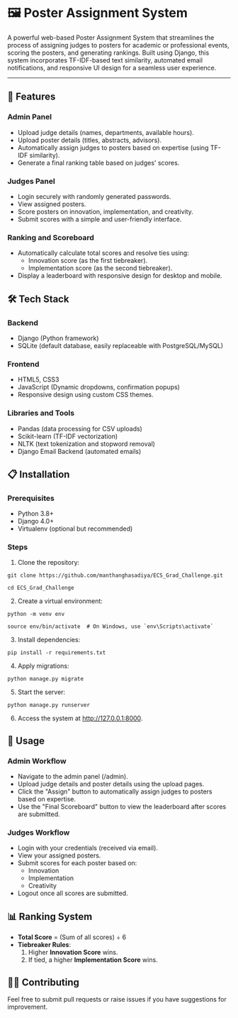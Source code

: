 # 🖼️ Poster Assignment System


A powerful web-based Poster Assignment System that streamlines the process of assigning judges to posters for academic or professional events, scoring the posters, and generating rankings. Built using Django, this system incorporates TF-IDF-based text similarity, automated email notifications, and responsive UI design for a seamless user experience.


--------


## 🚀 Features


### Admin Panel


+ Upload judge details (names, departments, available hours).
+ Upload poster details (titles, abstracts, advisors).
+ Automatically assign judges to posters based on expertise (using TF-IDF similarity).
+ Generate a final ranking table based on judges' scores.


### Judges Panel


+ Login securely with randomly generated passwords.
+ View assigned posters.
+ Score posters on innovation, implementation, and creativity.
+ Submit scores with a simple and user-friendly interface.


### Ranking and Scoreboard

+ Automatically calculate total scores and resolve ties using:
  + Innovation score (as the first tiebreaker).
  + Implementation score (as the second tiebreaker).
+ Display a leaderboard with responsive design for desktop and mobile.


## 🛠️ Tech Stack


### Backend
+ Django (Python framework)
+ SQLite (default database, easily replaceable with PostgreSQL/MySQL)

### Frontend
+ HTML5, CSS3
+ JavaScript (Dynamic dropdowns, confirmation popups)
+ Responsive design using custom CSS themes.

### Libraries and Tools
+ Pandas (data processing for CSV uploads)
+ Scikit-learn (TF-IDF vectorization)
+ NLTK (text tokenization and stopword removal)
+ Django Email Backend (automated emails)


## 📋 Installation

### Prerequisites

+ Python 3.8+
+ Django 4.0+
+ Virtualenv (optional but recommended)

### Steps

1. Clone the repository:

```
git clone https://github.com/manthanghasadiya/ECS_Grad_Challenge.git

cd ECS_Grad_Challenge
```

2. Create a virtual environment:

```
python -m venv env

source env/bin/activate  # On Windows, use `env\Scripts\activate`
```

3. Install dependencies:

```
pip install -r requirements.txt
```

4. Apply migrations:

```
python manage.py migrate
```

5. Start the server:

```
python manage.py runserver
```

6. Access the system at http://127.0.0.1:8000.


## 🔑 Usage

### Admin Workflow
+ Navigate to the admin panel (/admin).
+ Upload judge details and poster details using the upload pages.
+ Click the "Assign" button to automatically assign judges to posters based on expertise.
+ Use the "Final Scoreboard" button to view the leaderboard after scores are submitted.

### Judges Workflow

+ Login with your credentials (received via email).
+ View your assigned posters.
+ Submit scores for each poster based on:
  + Innovation
  + Implementation
  + Creativity
+  Logout once all scores are submitted.


## 📊 Ranking System
+ **Total Score** = (Sum of all scores) ÷ 6
+ **Tiebreaker Rules**:
  1. Higher **Innovation Score** wins.
  2. If tied, a higher **Implementation Score** wins.


## 🧑‍💻 Contributing

Feel free to submit pull requests or raise issues if you have suggestions for improvement.
